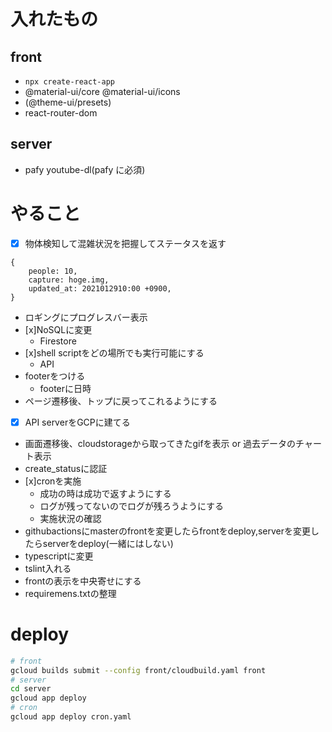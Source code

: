 # 入れたもの

## front

- `npx create-react-app`
- @material-ui/core @material-ui/icons
- (@theme-ui/presets)
- react-router-dom

## server

- pafy youtube-dl(pafy に必須)

# やること

-[x] 物体検知して混雑状況を把握してステータスを返す

```
{
    people: 10,
    capture: hoge.img,
    updated_at: 2021012910:00 +0900,
}
```
- ロギングにプログレスバー表示
- [x]NoSQLに変更
    - Firestore
- [x]shell scriptをどの場所でも実行可能にする
    - API
- footerをつける
    - footerに日時
- ページ遷移後、トップに戻ってこれるようにする
- [x] API serverをGCPに建てる
- 画面遷移後、cloudstorageから取ってきたgifを表示 or 過去データのチャート表示
- create_statusに認証
- [x]cronを実施
    - 成功の時は成功で返すようにする
    - ログが残ってないのでログが残ろうようにする
    - 実施状況の確認
- githubactionsにmasterのfrontを変更したらfrontをdeploy,serverを変更したらserverをdeploy(一緒にはしない)
- typescriptに変更
- tslint入れる
- frontの表示を中央寄せにする
- requiremens.txtの整理 


# deploy
```bash
# front
gcloud builds submit --config front/cloudbuild.yaml front
# server
cd server
gcloud app deploy
# cron
gcloud app deploy cron.yaml
```